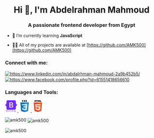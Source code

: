 <h1 align="center">Hi 👋, I'm Abdelrahman Mahmoud</h1>
<h3 align="center">A passionate frontend developer from Egypt</h3>

- 🌱 I’m currently learning **JavaScript**

- 👨‍💻 All of my projects are available at [https://github.com/AMK500](https://github.com/AMK500)

<h3 align="left">Connect with me:</h3>
<p align="left">
<a href="https://linkedin.com/in/https://www.linkedin.com/in/abdalrhman-mahmoud-2a9b452b5/" target="blank"><img align="center" src="https://raw.githubusercontent.com/rahuldkjain/github-profile-readme-generator/master/src/images/icons/Social/linked-in-alt.svg" alt="https://www.linkedin.com/in/abdalrhman-mahmoud-2a9b452b5/" height="30" width="40" /></a>
<a href="https://fb.com/https://www.facebook.com/profile.php?id=61551418656610" target="blank"><img align="center" src="https://raw.githubusercontent.com/rahuldkjain/github-profile-readme-generator/master/src/images/icons/Social/facebook.svg" alt="https://www.facebook.com/profile.php?id=61551418656610" height="30" width="40" /></a>
</p>

<h3 align="left">Languages and Tools:</h3>
<p align="left"> <a href="https://getbootstrap.com" target="_blank" rel="noreferrer"> <img src="https://raw.githubusercontent.com/devicons/devicon/master/icons/bootstrap/bootstrap-plain-wordmark.svg" alt="bootstrap" width="40" height="40"/> </a> <a href="https://www.w3schools.com/css/" target="_blank" rel="noreferrer"> <img src="https://raw.githubusercontent.com/devicons/devicon/master/icons/css3/css3-original-wordmark.svg" alt="css3" width="40" height="40"/> </a> <a href="https://www.w3.org/html/" target="_blank" rel="noreferrer"> <img src="https://raw.githubusercontent.com/devicons/devicon/master/icons/html5/html5-original-wordmark.svg" alt="html5" width="40" height="40"/> </a> </p>

<p><img align="left" src="https://github-readme-stats.vercel.app/api/top-langs?username=amk500&show_icons=true&locale=en&layout=compact" alt="amk500" /></p>

<p>&nbsp;<img align="center" src="https://github-readme-stats.vercel.app/api?username=amk500&show_icons=true&locale=en" alt="amk500" /></p>

<p><img align="center" src="https://github-readme-streak-stats.herokuapp.com/?user=amk500&" alt="amk500" /></p>
